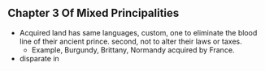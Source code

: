 ## Chapter 3 Of Mixed Principalities

* Acquired land has same languages, custom, one to eliminate the blood line of
  their ancient prince. second, not to alter their laws or taxes.
    * Example, Burgundy, Brittany, Normandy acquired by France.
* disparate in  
